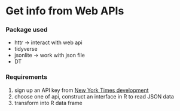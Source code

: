 # Get info from Web APIs


### Package used

  * httr -> interact with web api
  * tidyverse
  * jsonlite -> work with json file
  * DT 

### Requirements

1. sign up an API key from [New York Times development](https://developer.nytimes.com/apis)
2. choose one of api, construct an interface in R to read JSON data
3. transform into R data frame
